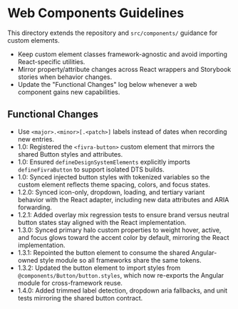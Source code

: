 # Web Components Guidelines

This directory extends the repository and `src/components/` guidance for custom elements.

- Keep custom element classes framework-agnostic and avoid importing React-specific utilities.
- Mirror property/attribute changes across React wrappers and Storybook stories when behavior changes.
- Update the "Functional Changes" log below whenever a web component gains new capabilities.

## Functional Changes
- Use `<major>.<minor>[.<patch>]` labels instead of dates when recording new entries.
- 1.0: Registered the `<fivra-button>` custom element that mirrors the shared Button styles and attributes.
- 1.0: Ensured `defineDesignSystemElements` explicitly imports `defineFivraButton` to support isolated DTS builds.
- 1.0: Synced injected button styles with tokenized variables so the custom element reflects theme spacing, colors, and focus states.
- 1.2.0: Synced icon-only, dropdown, loading, and tertiary variant behavior with the React adapter, including new data attributes and ARIA forwarding.
- 1.2.1: Added overlay mix regression tests to ensure brand versus neutral button states stay aligned with the React implementation.
- 1.3.0: Synced primary halo custom properties to weight hover, active, and focus glows toward the accent color by default, mirroring the React implementation.
- 1.3.1: Repointed the button element to consume the shared Angular-owned style module so all frameworks share the same tokens.
- 1.3.2: Updated the button element to import styles from `@components/Button/button.styles`, which now re-exports the Angular module for cross-framework reuse.
- 1.4.0: Added trimmed label detection, dropdown aria fallbacks, and unit tests mirroring the shared button contract.
